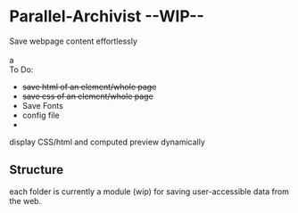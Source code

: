 # Parallel-Archivist --WIP--
Save webpage content effortlessly <br />
 <br /> a
 <br />
To Do: <br />
- ~~save html of an element/whole page~~
- ~~save css of an element/whole page~~
- Save Fonts
- config file 
- 

display CSS/html and computed preview dynamically <br />

## Structure 
each folder is currently a module (wip) for saving user-accessible data from the web.<br /> 
